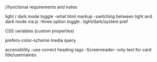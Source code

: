 //functional requirements and notes

light / dark mode toggle
-what html markup
-switching between light and dark mode via js
-three option toggle : light/dark/system pref

CSS variables (custom properties)

prefers-color-scheme media query

accessibility
-use correct heading tags
-Screenreader- only text for card title/usernames
